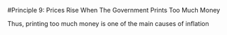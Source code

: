 #Principle 9: Prices Rise When The Government Prints Too Much Money

Thus, printing too much money is one of the main causes of inflation
